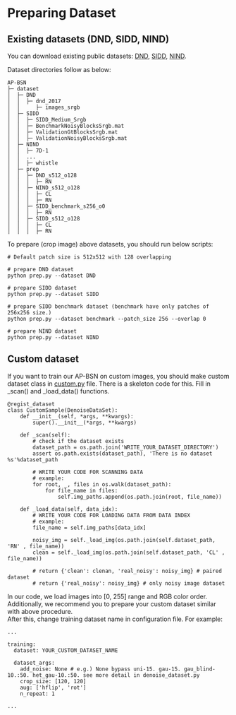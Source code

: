 # Preparing Dataset

## Existing datasets (DND, SIDD, NIND)

You can download existing public datasets: [DND](https://noise.visinf.tu-darmstadt.de/), [SIDD](https://www.eecs.yorku.ca/~kamel/sidd/), [NIND](https://commons.wikimedia.org/wiki/Natural_Image_Noise_Dataset).  

Dataset directories follow as below:

```
AP-BSN
├─ dataset
│  ├─ DND
│  │  ├─ dnd_2017
│  │     ├─ images_srgb
│  ├─ SIDD
│  │  ├─ SIDD_Medium_Srgb
│  │  ├─ BenchmarkNoisyBlocksSrgb.mat
│  │  ├─ ValidationGtBlocksSrgb.mat
│  │  ├─ ValidationNoisyBlocksSrgb.mat
│  ├─ NIND
│  │  ├─ 7D-1
│  │  ...
│  │  ├─ whistle
│  ├─ prep
│  │  ├─ DND_s512_o128
│  │  │  ├─ RN
│  │  ├─ NIND_s512_o128
│  │  │  ├─ CL
│  │  │  ├─ RN
│  │  ├─ SIDD_benchmark_s256_o0
│  │  │  ├─ RN
│  │  ├─ SIDD_s512_o128
│  │  │  ├─ CL
│  │  │  ├─ RN
```

To prepare (crop image) above datasets, you should run below scripts:  

```
# Default patch size is 512x512 with 128 overlapping

# prepare DND dataset
python prep.py --dataset DND

# prepare SIDD dataset
python prep.py --dataset SIDD

# prepare SIDD benchmark dataset (benchmark have only patches of 256x256 size.)
python prep.py --dataset benchmark --patch_size 256 --overlap 0

# prepare NIND dataset
python prep.py --dataset NIND
```

## Custom dataset

If you want to train our AP-BSN on custom images, you should make custom dataset class in [custom.py](./custom.py) file. There is a skeleton code for this. Fill in _scan() and _load_data() functions.  

```
@regist_dataset
class CustomSample(DenoiseDataSet):
    def __init__(self, *args, **kwargs):
        super().__init__(*args, **kwargs)

    def _scan(self):
        # check if the dataset exists
        dataset_path = os.path.join('WRITE_YOUR_DATASET_DIRECTORY')
        assert os.path.exists(dataset_path), 'There is no dataset %s'%dataset_path

        # WRITE YOUR CODE FOR SCANNING DATA
        # example:
        for root, _, files in os.walk(dataset_path):
            for file_name in files:
                self.img_paths.append(os.path.join(root, file_name))

    def _load_data(self, data_idx):
        # WRITE YOUR CODE FOR LOADING DATA FROM DATA INDEX
        # example:
        file_name = self.img_paths[data_idx]

        noisy_img = self._load_img(os.path.join(self.dataset_path, 'RN' , file_name))
        clean = self._load_img(os.path.join(self.dataset_path, 'CL' , file_name))

        # return {'clean': clenan, 'real_noisy': noisy_img} # paired dataset
        # return {'real_noisy': noisy_img} # only noisy image dataset
```
In our code, we load images into [0, 255] range and RGB color order. Additionally, we recommend you to prepare your custom dataset similar with above procedure.  
After this, change training dataset name in configuration file. For example:

```
...

training:
  dataset: YOUR_CUSTOM_DATASET_NAME

  dataset_args:
    add_noise: None # e.g.) None bypass uni-15. gau-15. gau_blind-10.:50. het_gau-10.:50. see more detail in denoise_dataset.py
    crop_size: [120, 120]
    aug: ['hflip', 'rot']
    n_repeat: 1

...
```



